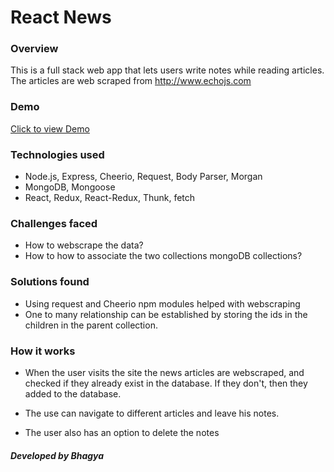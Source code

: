 # React News

### Overview
This is a full stack web app that lets users write notes while reading articles. The articles are web scraped from http://www.echojs.com

### Demo
[Click to view Demo](https://obscure-ravine-46220.herokuapp.com/)

### Technologies used

* Node.js, Express, Cheerio, Request, Body Parser, Morgan
* MongoDB, Mongoose
* React, Redux, React-Redux, Thunk, fetch

### Challenges faced

* How to webscrape the data?
* How to how to associate the two collections mongoDB collections?

### Solutions found

* Using request and Cheerio npm modules helped with webscraping
* One to many relationship can be established by storing the ids in the children in the parent collection.

### How it works

* When the user visits the site the news articles are webscraped, and checked if they already exist in the database. If they don't, then they added to the database.

* The use can navigate to different articles and leave his notes.

* The user also has an option to delete the notes

##### Developed by Bhagya

